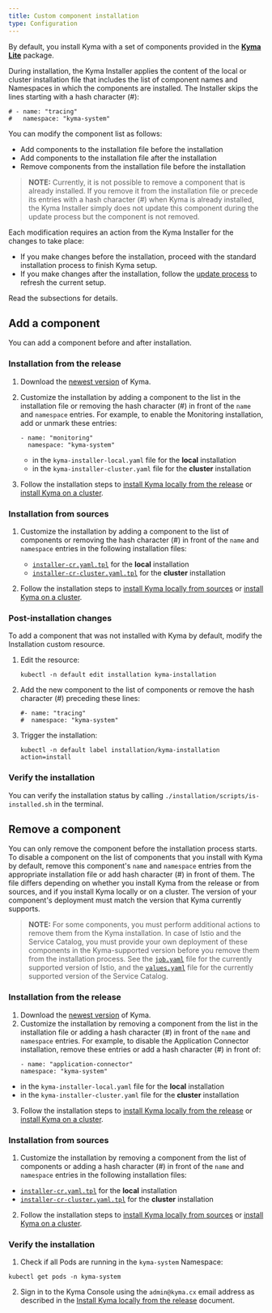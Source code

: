 ```yaml
---
title: Custom component installation
type: Configuration
---
```


By default, you install Kyma with a set of components provided in the [**Kyma Lite**](#installation-overview) package.

During installation, the Kyma Installer applies the content of the local or cluster installation file that includes the list of component names and Namespaces in which the components are installed. The Installer skips the lines starting with a hash character (#):

```
# - name: "tracing"
#   namespace: "kyma-system"
```

You can modify the component list as follows:

- Add components to the installation file before the installation
- Add components to the installation file after the installation
- Remove components from the installation file before the installation

>**NOTE:** Currently, it is not possible to remove a component that is already installed. If you remove it from the installation file or precede its entries with a hash character (#) when Kyma is already installed, the Kyma Installer simply does not update this component during the update process but the component is not removed.

Each modification requires an action from the Kyma Installer for the changes to take place:
- If you make changes before the installation, proceed with the standard installation process to finish Kyma setup.
- If you make changes after the installation, follow the [update process](#installation-update-kyma) to refresh the current setup.

Read the subsections for details.

## Add a component

You can add a component before and after installation.

### Installation from the release

1. Download the [newest version](https://github.com/kyma-project/kyma/releases) of Kyma.

2. Customize the installation by adding a component to the list in the installation file or removing the hash character (#) in front of the `name` and `namespace` entries. For example, to enable the Monitoring installation, add or unmark these entries:

    ```
    - name: "monitoring"
      namespace: "kyma-system"
    ```

    * in the `kyma-installer-local.yaml` file for the **local** installation
    * in the `kyma-installer-cluster.yaml` file for the **cluster** installation

3. Follow the installation steps to [install Kyma locally from the release](#installation-install-kyma-locally) or [install Kyma on a cluster](#installation-install-kyma-on-a-cluster).

### Installation from sources

1. Customize the installation by adding a component to the list of components or removing the hash character (#) in front of the `name` and `namespace` entries in the following installation files:

   * [`installer-cr.yaml.tpl`](https://github.com/kyma-project/kyma/blob/master/installation/resources/installer-cr.yaml.tpl) for the **local** installation
   *  [`installer-cr-cluster.yaml.tpl`](https://github.com/kyma-project/kyma/blob/master/installation/resources/installer-cr-cluster.yaml.tpl) for the **cluster** installation

2. Follow the installation steps to [install Kyma locally from sources](#installation-install-kyma-locally) or [install Kyma on a cluster](#installation-install-kyma-on-a-cluster).

### Post-installation changes

To add a component that was not installed with Kyma by default, modify the Installation custom resource.

1. Edit the resource:
    ```
    kubectl -n default edit installation kyma-installation
    ```
2. Add the new component to the list of components or remove the hash character (#) preceding these lines:
    ```
    #- name: "tracing"
    #  namespace: "kyma-system"
    ```
3. Trigger the installation:

   ```
   kubectl -n default label installation/kyma-installation action=install
   ```

### Verify the installation

You can verify the installation status by calling `./installation/scripts/is-installed.sh` in the terminal.

## Remove a component

You can only remove the component before the installation process starts. To disable a component on the list of components that you install with Kyma by default, remove this component's `name` and `namespace` entries from the appropriate installation file or add hash character (#) in front of them. The file differs depending on whether you install Kyma from the release or from sources, and if you install Kyma locally or on a cluster. The version of your component's deployment must match the version that Kyma currently supports.

>**NOTE:** For some components, you must perform additional actions to remove them from the Kyma installation. In case of Istio and the Service Catalog, you must provide your own deployment of these components in the Kyma-supported version before you remove them from the installation process. See the [`job.yaml`](https://github.com/kyma-project/kyma/blob/master/resources/istio-kyma-patch/templates/job.yaml#L25) file for the currently supported version of Istio, and the [`values.yaml`](https://github.com/kyma-project/kyma/blob/master/resources/service-catalog/charts/catalog/values.yaml#L3) file for the currently supported version of the Service Catalog.

### Installation from the release

1. Download the [newest version](https://github.com/kyma-project/kyma/releases) of Kyma.
2. Customize the installation by removing a component from the list in the installation file or adding a hash character (#) in front of the `name` and `namespace` entries. For example, to disable the Application Connector installation, remove these entries or add a hash character (#) in front of:
    ```
    - name: "application-connector"
    namespace: "kyma-system"
    ```
  * in the `kyma-installer-local.yaml` file for the **local** installation
  * in the `kyma-installer-cluster.yaml` file for the **cluster** installation

3. Follow the installation steps to [install Kyma locally from the release](#installation-install-kyma-locally) or [install Kyma on a cluster](#installation-install-kyma-on-a-cluster).

### Installation from sources

1. Customize the installation by removing a component from the list of components or adding a hash character (#) in front of the `name` and `namespace` entries in the following installation files:
  * [`installer-cr.yaml.tpl`](https://github.com/kyma-project/kyma/blob/master/installation/resources/installer-cr.yaml.tpl) for the **local** installation
  *  [`installer-cr-cluster.yaml.tpl`](https://github.com/kyma-project/kyma/blob/master/installation/resources/installer-cr-cluster.yaml.tpl) for the **cluster** installation

2. Follow the installation steps to [install Kyma locally from sources](#installation-install-kyma-locally) or [install Kyma on a cluster](#installation-install-kyma-on-a-cluster).

### Verify the installation

1. Check if all Pods are running in the `kyma-system` Namespace:
  ```
  kubectl get pods -n kyma-system
  ```
2. Sign in to the Kyma Console using the `admin@kyma.cx` email address as described in the [Install Kyma locally from the release](#installation-install-kyma-locally) document.
